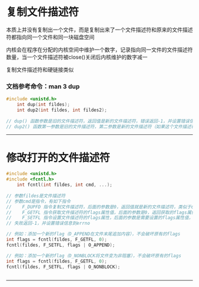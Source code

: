 # 复制文件描述符
本质上并没有复制出一个文件，而是复制出来了一个文件描述符和原来的文件描述符都指向同一个文件和同一块磁盘空间

内核会在程序在分配的内核空间中维护一个数字，记录指向同一文件的文件描述符数量，当一个文件描述符被close()关闭后内核维护的数字减一

复制文件描述符和硬链接类似

### 文档参考命令：man 3 dup

~~~C
#include <unistd.h>
    int dup(int fildes);
    int dup2(int fildes, int fildes2);
    
// dup() 函数参数是旧的文件描述符，返回值是新的文件描述符，错误返回-1，并设置错误信息到errno
// dup2() 函数第一参数是旧的文件描述符，第二参数是新的文件描述符（如果这个文件描述符还指向其他的文件则会自动关闭原来指向的文件，而指向复制的文件），成功返回0，错误返回-1，并设置错误信息到errno

~~~
---
 

# 修改打开的文件描述符
~~~C
#include <unistd.h>
#include <fcntl.h>
    int fcntl(int fildes, int cmd, ...);
    
// 参数fildes是文件描述符
// 参数cmd是指令，有如下指令
//    F_DUPFD 指令复制文件描述符，后面的参数是0，返回值就是新的文件描述符，类似于dup()
//    F_GETFL 指令获取文件描述符的flags属性值，后面的参数是0，返回获取的flags属性值
//    F_SETFL 指令设置文件描述符的flags属性，后面的参数是需要设置的flags属性值，成功返回0
// 失败返回-1，并设置错误信息到errno

// 例如：添加一个新的flag（O_APPEND在文件末尾追加内容），不会破坏原有的flags
int flags = fcntl(fildes, F_GETFL, 0);
fcntl(fildes, F_SETFL, flags | O_APPEND);

// 例如：添加一个新的flag（O_NONBLOCK将文件变为非阻塞），不会破坏原有的flags
int flags = fcntl(fildes, F_GETFL, 0);
fcntl(fildes, F_SETFL, flags | O_NONBLOCK);
    
~~~
---
 
 
